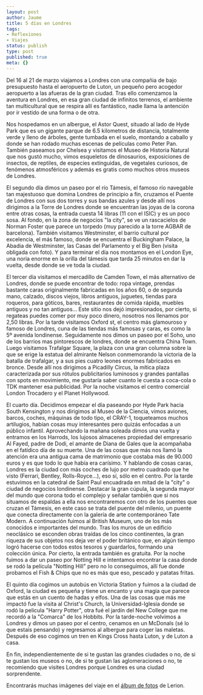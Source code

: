 ```yaml
---
layout: post
author: Jaume
title: 5 días en Londres
tags:
- Reflexiones
- Viajes
status: publish
type: post
published: true
meta: {}
---
```

Del 16 al 21 de marzo viajamos a Londres con una compañia de bajo presupuesto hasta el aeropuerto de Luton, un pequeño pero acogedor aeropuerto a las afueras de la gran ciudad. Tras ello comenzamos la aventura en Londres, en esa gran ciudad de infinitos terrenos, el ambiente tan multicultural que se respira allí es fantástico, nadie llama la antención por ir vestido de una forma o de otra.

Nos hospedamos en un albergue, el Astor Quest,  situado al lado de Hyde Park que es un gigante parque de 6.5 kilometros de distancia, totalmente verde y lleno de árboles, gente tumbada en el suelo, montando a caballo y donde se han rodado muchas escenas de películas como Peter Pan. También paseamos por Chelsea y visitamos el Museo de Historia Natural que nos gustó mucho, vimos esqueletos de dinosaurios, exposiciones de insectos, de reptiles, de especies extinguidas, de vegetales curiosos, de fenómenos atmosféricos y además es gratis como muchos otros museos de Londres.

El segundo día dimos un paseo por el río Támesis, el famoso río navegable tan majestuoso que domina Londres de principio a fin, cruzamos el Puente de Londres con sus dos torres y sus bandas azules y desde allí nos dirigimos a la Torre de Londres donde se encuentran las joyas de la corona entre otras cosas, la entrada cuesta 14 libras (11 con el ISIC) y es un poco sosa. Al fondo, en la zona de negocios "la city", se ve un rascacielos de Norman Foster que parece un torpedo (muy parecido a la torre AGBAR de barcelona).
También visitamos Westminster, el barrio cultural por excelencia, el más famoso, donde se encuentra el Buckingham Palace, la Abadia de Westminster, las Casas del Parlamento y el Big Ben (visita obligada con foto). Y para terminar el día nos montamos en el London Eye, una noria enorme en la orilla del támesis que tarda 25 minutos en dar la vuelta, desde donde se ve toda la ciudad.

El tercer día visitamos el mercadillo de Camden Town, el más alternativo de Londres, donde se puede encontrar de todo: ropa vintage, prendas bastante caras originalmente fabricadas en los años 60, o de segunda mano, calzado, discos viejos, libros antiguos, juguetes, tiendas para roqueros, para góticos, bares, restaurantes de comida rápida, muebles antiguos y no tan antiguos... Este sitio nos dejó impresionados, por cierto, si regateas puedes comer por muy poco dinero, nosotros nos llenamos por 2,50 libras.
Por la tarde visitamos Oxford st, el centro más glamouroso y famoso de Londres, cuna de las tiendas más famosas y caras, es como la 5º avenida londinense. Seguidamente nos dimos un paseo por el Soho, uno de los barrios mas pintorescos de londres, donde se encuentra China Town. Luego visitamos Trafalgar Square, la plaza con una gran columna sobre la que se erige la estatua del almirante Nelson conmemorando la victoria de la batalla de trafalgar, y a sus pies cuatro leones enormes fabricados en bronce. Desde allí nos dirigimos a Picadilly Circus, la mítica plaza caracterizada por sus rótulos publicitarios luminosos y grandes pantallas con spots en movimiento, me gustaría saber cuanto le cuesta a coca-cola o TDK mantener esa publicidad. Por la noche visitamos el centro comercial London Trocadero y el Planet Hollywood.

El cuarto día. Decidimos empezar el día paseando por Hyde Park hacia South Kensington y nos dirigimos al Museo de la Ciencia, vimos aviones, barcos, coches, máquinas de todo tipo, el CRAY-1, toqueteamos muchos artilugios, habían cosas muy interesantes pero quizás enfocadas a un público infantil. Aprovechando la mañana soleada dimos una vuelta y entramos en los Harrods, los lujosos almacenes propiedad del empresario Al Fayed, padre de Dodi, el amante de Diana de Gales que la acompañaba en el fatídico día de su muerte. Una de las cosas que más nos llamó la atención era una antigua cama de matrimonio que costaba más de 90.000 euros y es que todo lo que había era carísimo. Y hablando de cosas caras, Londres es la ciudad con más coches de lujo por metro cuadrado que he visto (Ferrari, Bentley, Rolls-Royce...), eso sí, sólo en el centro.
Por la tarde estuvimos en la catedral de Saint Paul encuadrada en mitad de la "city" o ciudad de negocios londinense. Destacar la gran cúpula, la segunda mayor del mundo que corona todo el complejo y señalar también que si nos situamos de espaldas a ella nos encontraremos con otro de los puentes que cruzan el Támesis, en este caso se trata del puente del milenio, un puente que conecta directamente con la galería de arte contemporáneo Tate Modern. A continuación fuimos al British Museum, uno de los más conocidos e importantes del mundo. Tras los muros de un edificio neoclásico se esconden obras traídas de los cinco continentes, la gran riqueza de sus objetos nos deja ver el poder británico que, en algún tiempo logró hacerse con todos estos tesoros y guardarlos, formando una colección única. Por cierto, la entrada también es gratuita. Por la noche fuimos a dar un paseo por Notting Hill e intentamos encontrar la casa donde se rodó la película "Notting Hill" pero no lo conseguimos, allí fue donde probamos el Fish & Chips que no es más que eso, pescado y patatas fritas.

El quinto día cogimos un autobús en Victoria Station y fuimos a la ciudad de Oxford, la ciudad es pequeña y tiene un encanto y una magia que parece que estás en un cuento de hadas y elfos. Una de las cosas que más me impactó fue la visita al Christ's Church, la Universidad-Iglesia donde se rodó la pelicula "Harry Potter", otra fué el jardín del New College que me recordó a la "Comarca" de los Hobbits.
Por la tarde-noche volvimos a Londres y dimos un paseo por el centro, cenamos en un McDonals (sé lo que estais pensando) y regresamos al albergue para coger las maletas. Después de eso cogimos un tren en Kings Cross hasta Luton, y de Luton a casa.

En fin, independientemente de si te gustan las grandes ciudades o no, de si te gustan los museos o no, de si te gustan las aglomeraciones o no, te recomiendo que visites Londres porque Londres es una ciudad sorprendente.

Encontrarás muchas imágenes del viaje en el <a href="http://www.lerion.com/fotoblog/">álbum de fotos</a> de Lerion.
